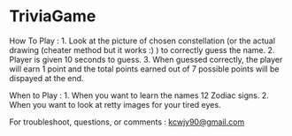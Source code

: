 # TriviaGame

How To Play :
    1. Look at the picture of chosen constellation (or the actual drawing (cheater method but it works :) ) to correctly guess the name.
    2. Player is given 10 seconds to guess.
    3. When guessed correctly, the player will earn 1 point and the total points earned out of 7 possible points will be dispayed at the end.
    
When to Play :
    1. When you want to learn the names 12 Zodiac signs.
    2. When you want to look at retty images for your tired eyes.

For troubleshoot, questions, or comments :
kcwjy90@gmail.com
